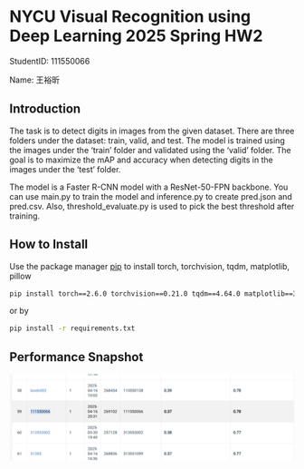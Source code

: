 # NYCU Visual Recognition using Deep Learning 2025 Spring HW2

StudentID: 111550066

Name: 王裕昕

## Introduction

The task is to detect digits in images from the given dataset. There are three folders under the dataset: train, valid, and test. The model is trained using the images under the ‘train’ folder and validated using the ‘valid’ folder. The goal is to maximize the mAP and accuracy when detecting digits in the images under the ‘test’ folder. 

The model is a Faster R-CNN model with a ResNet-50-FPN backbone. You can use main.py to train the model and inference.py to create pred.json and pred.csv. Also, threshold_evaluate.py is used to pick the best threshold after training.

## How to Install
Use the package manager [pip](https://pip.pypa.io/en/stable/) to install torch, torchvision, tqdm, matplotlib, pillow
```bash
pip install torch==2.6.0 torchvision==0.21.0 tqdm==4.64.0 matplotlib==3.5.1 pillow==9.0.1 pycocotools==2.0.8 pandas==1.4.2 numpy==1.21.5 opencv-python==4.11.0.86
```
or by
```bash
pip install -r requirements.txt
```

## Performance Snapshot
![alt text](leaderboard_snapshot.png)
